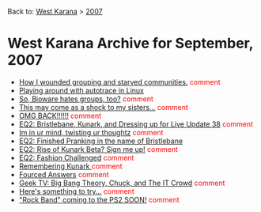 Back to: [West Karana](/posts/westkarana.md) > [2007](/posts/2007/westkarana.md)
# West Karana Archive for September, 2007

* [How I wounded grouping and starved communities.](877.md) <span style="color:red;">comment</span>
* [Playing around with autotrace in Linux](884.md) <span style="color:red;"></span>
* [So, Bioware hates groups, too?](885.md) <span style="color:red;">comment</span>
* [This may come as a shock to my sisters...](888.md) <span style="color:red;">comment</span>
* [OMG BACK!!!!!!](889.md) <span style="color:red;">comment</span>
* [EQ2: Bristlebane, Kunark, and Dressing up for Live Update 38](894.md) <span style="color:red;">comment</span>
* [Im in ur mind, twisting ur thoughtz](895.md) <span style="color:red;">comment</span>
* [EQ2: Finished Pranking in the name of Bristlebane](898.md) <span style="color:red;"></span>
* [EQ2: Rise of Kunark Beta? Sign me up!](899.md) <span style="color:red;">comment</span>
* [EQ2: Fashion Challenged](901.md) <span style="color:red;">comment</span>
* [Remembering Kunark ](907.md) <span style="color:red;">comment</span>
* [Fourced Answers](908.md) <span style="color:red;">comment</span>
* [Geek TV: Big Bang Theory, Chuck, and The IT Crowd](909.md) <span style="color:red;">comment</span>
* [Here's something to try...](914.md) <span style="color:red;">comment</span>
* ["Rock Band" coming to the PS2 SOON!](915.md) <span style="color:red;">comment</span>
